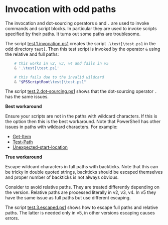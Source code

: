 # Invocation with odd paths

[test.1.invocation.ps1]: test.1.invocation.ps1
[test.2.dot-sourcing.ps1]: test.2.dot-sourcing.ps1
[test.3.escaped.ps1]: test.3.escaped.ps1

The invocation and dot-sourcing operators `&` and `.` are used to invoke
commands and script blocks. In particular they are used to invoke scripts
specified by their paths. It turns out some paths are troublesome.

The script [test.1.invocation.ps1] creates the script `.\test[\test.ps1` in the
odd directory `test[`. Then this test script is invoked by the operator `&`
using the relative and full paths:

```powershell
    # this works in v2, v3, v4 and fails in v5
    & '.\test[\test.ps1'

    # this fails due to the invalid wildcard
    & "$PSScriptRoot\test[\test.ps1"
```

The script [test.2.dot-sourcing.ps1] shows that the dot-sourcing operator `.`
has the same issues.

**Best workaround**

Ensure your scripts are not in the paths with wildcard characters. If this is
the option then this is the best workaround. Note that PowerShell has other
issues in paths with wildcard characters. For example:

- [Get-Item](../../Cmdlets/Get-Item)
- [Test-Path](../../Cmdlets/Test-Path)
- [Unexpected-start-location](../../PowerShell.exe/Unexpected-start-location)

**True workaround**

Escape wildcard characters in full paths with backticks. Note that this can be
tricky in double quoted strings, backticks should be escaped themselves and
proper number of backticks is not always obvious.

Consider to avoid relative paths. They are treated differently depending on the
version. Relative paths are processed literally in v2, v3, v4. In v5 they have
the same issue as full paths but use different escaping.

The script [test.3.escaped.ps1] shows how to escape full paths and relative
paths. The latter is needed only in v5, in other versions escaping causes
errors.

